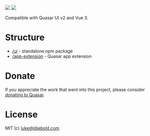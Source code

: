 <img src="https://img.shields.io/npm/v/quasar-ui-quasar-ui-firebase.svg?label=quasar-ui-quasar-ui-firebase">
<img src="https://img.shields.io/npm/v/quasar-app-extension-quasar-ui-firebase.svg?label=quasar-app-extension-quasar-ui-firebase">

Compatible with Quasar UI v2 and Vue 3.

# Structure
* [/ui](ui) - standalone npm package
* [/app-extension](app-extension) - Quasar app extension

# Donate
If you appreciate the work that went into this project, please consider [donating to Quasar](https://donate.quasar.dev).

# License
MIT (c) luke@ldiebold.com
